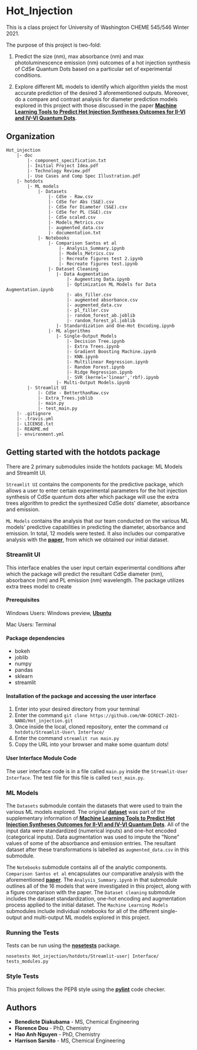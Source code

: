 # Hot_Injection

This is a class project for University of Washington CHEME 545/546 Winter 2021.

The purpose of this project is two-fold:
   
   1. Predict the size (nm), max absorbance (nm) and max photoluminescence emission (nm) outcomes of a hot injection synthesis of CdSe Quantum Dots based on a particular set of experimental conditions. 
   
   2. Explore different ML models to identify which algorithm yields the most accurate prediction of the desired 3 aforementioned outputs. Moreover, do a compare and contrast analysis for diameter prediction models explored in this project with those discussed in the paper **[Machine Learning Tools to Predict Hot Injection Syntheses Outcomes for II-VI and IV-VI Quantum Dots](https://pubs.acs.org/doi/10.1021/acs.jpcc.0c05993)**. 
    
 
    

## Organization 

    Hot_injection
        |- doc
            |- component_specification.txt
            |- Initial Project Idea.pdf
            |- Technology Review.pdf
            |- Use Cases and Comp Spec Illustration.pdf
        |- hotdots
            |- ML models
                |- Datasets
                    |- CdSe - Raw.csv
                    |- CdSe for Abs (S&E).csv
                    |- CdSe for Diameter (S&E).csv
                    |- CdSe for PL (S&E).csv
                    |- CdSe scaled.csv
                    |- Models_Metrics.csv
                    |- augmented_data.csv
                    |- documentation.txt
                |- Notebooks
                    |- Comparison Santos et al
                        |- Analysis_Summary.ipynb
                        |- Models_Metrics.csv
                        |- Recreate figures test 2.ipynb
                        |- Recreate figures test.ipynb
                    |- Dataset Cleaning
                       |- Data Augmentation
                           |- Augmenting Data.ipynb
                           |- Optimization ML Models for Data Augmentation.ipynb
                           |- abs_filler.csv
                           |- augmented absorbance.csv
                           |- augmented_data.csv
                           |- pl_filler.csv
                           |- random_forest_ab.joblib
                           |- random_forest_pl.joblib
                       |- Standardization and One-Hot Encoding.ipynb
                    |- ML algorithms
                       |- Single-Output Models
                           |- Decision Tree.ipynb
                           |- Extra Trees.ipynb
                           |- Gradient Boosting Machine.ipynb
                           |- KNN.ipynb
                           |- Multilinear Regression.ipynb
                           |- Random Forest.ipynb
                           |- Ridge Regression.ipynb
                           |- SVR (kernel='linear','rbf).ipynb
                       |- Multi-Output Models.ipynb
            |- Streamlit UI
                |- CdSe - BetterthanRaw.csv
                |- Extra_Trees.joblib
                |- main.py
                |- test_main.py
        |- .gitignore
        |- .travis.yml
        |- LICENSE.txt
        |- README.md
        |- environment.yml
                    
                    
            
## Getting started with the hotdots package 

There are 2 primary submodules inside the hotdots package: ML Models and Streamlit UI. 

`Streamlit UI` contains the components for the predictive package, which allows a user to enter certain experimental parameters for the hot injection synthesis of CdSe quantum dots after which package will use the extra trees algorithm to predict the synthesized CdSe dots' diameter, absorbance and emission. 

`ML Models` contains the analysis that our team conducted on the various ML models' predictive capabilities in predicting the diameter, absorbance and emission. In total, 12 models were tested. It also includes our comparative analysis with the **[paper](https://pubs.acs.org/doi/10.1021/acs.jpcc.0c05993)**, from which we obtained our initial dataset. 


### Streamlit UI

This interface enables the user input certain experimental conditions after which the package will predict the resultant CdSe diameter (nm), absorbance (nm) and PL emission (nm) wavelength. The package utilizes extra trees model to create 

#### Prerequisites
Windows Users: Windows preview, **[Ubuntu](https://towardsdatascience.com/setting-up-a-data-science-environment-using-windows-subsystem-for-linux-wsl-c4b390803dd)**

Mac Users: Terminal

#### Package dependencies

* bokeh
* joblib
* numpy
* pandas
* sklearn
* streamlit

#### Installation of the package and accessing the user interface

1. Enter into your desired directory from your terminal
2. Enter the command `git clone https://github.com/UW-DIRECT-2021-NANO/Hot_injection.git`
3. Once inside the local, cloned repository, enter the command `cd hotdots/Streamlit-User\ Interface/`
4. Enter the command `streamlit run main.py`
5. Copy the URL into your browser and make some quantum dots!


#### User Interface Module Code

The user interface code is in a file called `main.py` inside the `Streamlit-User Interface`. The test file for this file is called `test_main.py`. 


### ML Models

The `Datasets` submodule contain the datasets that were used to train the various ML models explored. The original **[dataset](https://pubs.acs.org/doi/suppl/10.1021/acs.jpcc.0c05993/suppl_file/jp0c05993_si_004.txt)**  was part of the supplementary information of **[Machine Learning Tools to Predict Hot Injection Syntheses Outcomes for II-VI and IV-VI Quantum Dots](https://pubs.acs.org/doi/10.1021/acs.jpcc.0c05993)**. All of the input data were standardized (numerical inputs) and one-hot encoded (categorical inputs). Data augmentation was used to impute the "None" values of some of the absorbance and emission entries. The resultant dataset after these transformations is labelled as `augmented_data.csv` in this submodule. 

The `Notebooks` submodule contains all of the analytic components. `Comparison Santos et al` encapsulates our comparative analysis with the aforementioned **[paper](https://pubs.acs.org/doi/10.1021/acs.jpcc.0c05993)**. The `Analysis_Summary.ipynb` in that submodule outlines all of the 16 models that were investigated in this project, along with a figure comparison with the paper. The `Dataset cleaning` submodule includes the dataset standardization, one-hot encoding and augmentation process applied to the initial dataset. The `Machine Learning Models` submodules include individual notebooks for all of the different single-output and multi-output ML models explored in this project.



### Running the Tests

Tests can be run using the **[nosetests](https://nose.readthedocs.io/en/latest/)** package. 

`nosetests Hot_injection/hotdots/Streamlit-user| Interface/ tests_modules.py`


### Style Tests

This project follows the PEP8 style using the **[pylint](https://www.pylint.org/)** code checker.  


## Authors

* **Benedicte Diakubama** - MS, Chemical Engineering
* **Florence Dou** - PhD, Chemistry
* **Hao Anh Nguyen** - PhD, Chemistry
* **Harrison Sarsito** - MS, Chemical Engineering
